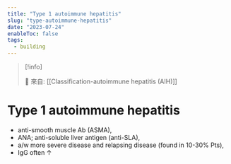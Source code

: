 ```yaml
---
title: "Type 1 autoimmune hepatitis"
slug: "type-autoimmune-hepatitis"
date: "2023-07-24"
enableToc: false
tags:
  - building
---
```


> [!info]
>
> 🌱 來自: [[Classification-autoimmune hepatitis (AIH)]]

# Type 1 autoimmune hepatitis

- anti-smooth muscle Ab (ASMA),
- ANA; anti-soluble liver antigen (anti-SLA),
- a/w more severe disease and relapsing disease (found in 10-30% Pts),
- IgG often ↑
